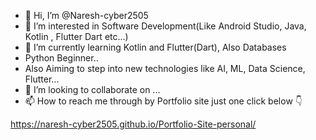 - 👋 Hi, I’m @Naresh-cyber2505
- 👀 I’m interested in Software Development(Like Android Studio, Java, Kotlin , Flutter Dart etc...) 
- 🌱 I’m currently learning Kotlin and Flutter(Dart), Also Databases
- Python Beginner..
- Also Aiming to step into new technologies like AI, ML, Data Science, Flutter...
- 💞️ I’m looking to collaborate on ...
- 📫 How to reach me through by Portfolio site just one click below 👇

https://naresh-cyber2505.github.io/Portfolio-Site-personal/


<!---
Naresh-cyber2505/Naresh-cyber2505 is a ✨ special ✨ repository because its `README.md` (this file) appears on your GitHub profile.
You can click the Preview link to take a look at your changes.
--->
